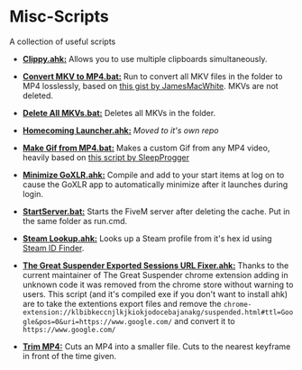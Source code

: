 # Misc-Scripts
A collection of useful scripts


  * [**Clippy.ahk:**](https://github.com/Firecul/Misc-Scripts/blob/master/Clippy.ahk) Allows you to use multiple clipboards simultaneously.

  * [**Convert MKV to MP4.bat:**](https://github.com/Firecul/Misc-Scripts/blob/master/Convert%20MKVs%20to%20MP4.bat) Run to convert all MKV files in the folder to MP4 losslessly, based on [this gist by JamesMacWhite](https://gist.github.com/jamesmacwhite/58aebfe4a82bb8d645a797a1ba975132). MKVs are not deleted.

  * [**Delete All MKVs.bat:**](https://github.com/Firecul/Misc-Scripts/blob/master/Delete%20All%20MKVs.bat) Deletes all MKVs in the folder.

  * [**Homecoming Launcher.ahk:**](https://github.com/Firecul/Homecoming-Launcher) *Moved to it's own repo*

  * [**Make Gif from MP4.bat:**](https://github.com/Firecul/Misc-Scripts/blob/master/Make%20Gif%20from%20MP4.bat) Makes a custom Gif from any MP4 video, heavily based on [this script by SleepProgger](https://github.com/SleepProgger/my_ffmpeg_utils/blob/master/video2gif.bat)

  * [**Minimize GoXLR.ahk:**](https://github.com/Firecul/Misc-Scripts/blob/master/Minimize%20GoXLR.ahk) Compile and add to your start items at log on to cause the GoXLR app to automatically minimize after it launches during login.

  * [**StartServer.bat:**](https://github.com/Firecul/Misc-Scripts/blob/master/StartServer.bat) Starts the FiveM server after deleting the cache.  Put in the same folder as run.cmd.

  * [**Steam Lookup.ahk:**](https://github.com/Firecul/Misc-Scripts/blob/master/Steam%20Lookup.ahk) Looks up a Steam profile from it's hex id using [Steam ID Finder](https://steamidfinder.com/).

  * [**The Great Suspender Exported Sessions URL Fixer.ahk:**](https://github.com/Firecul/Misc-Scripts/blob/master/The%20Great%20Suspender%20Exported%20Sessions%20URL%20Fixer.ahk) Thanks to the current maintainer of The Great Suspender chrome extension adding in unknown code it was removed from the chrome store without warning to users.  This script (and it's compiled exe if you don't want to install ahk) are to take the extentions export files and remove the `chrome-extension://klbibkeccnjlkjkiokjodocebajanakg/suspended.html#ttl=Google&pos=0&uri=https://www.google.com/` and convert it to `https://www.google.com/`

  * [**Trim MP4:**](https://github.com/Firecul/Misc-Scripts/blob/master/Trim%20MP4.bat) Cuts an MP4 into a smaller file. Cuts to the nearest keyframe in front of the time given.
